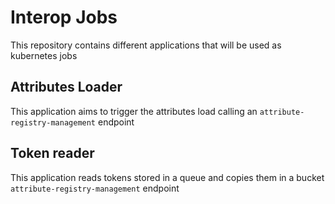 # Interop Jobs
This repository contains different applications that will be used as kubernetes jobs 

## Attributes Loader

This application aims to trigger the attributes load calling an `attribute-registry-management` endpoint

## Token reader

This application reads tokens stored in a queue and copies them in a bucket `attribute-registry-management` endpoint